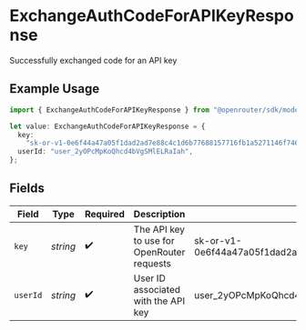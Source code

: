 # ExchangeAuthCodeForAPIKeyResponse

Successfully exchanged code for an API key

## Example Usage

```typescript
import { ExchangeAuthCodeForAPIKeyResponse } from "@openrouter/sdk/models/operations";

let value: ExchangeAuthCodeForAPIKeyResponse = {
  key:
    "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",
  userId: "user_2yOPcMpKoQhcd4bVgSMlELRaIah",
};
```

## Fields

| Field                                                                     | Type                                                                      | Required                                                                  | Description                                                               | Example                                                                   |
| ------------------------------------------------------------------------- | ------------------------------------------------------------------------- | ------------------------------------------------------------------------- | ------------------------------------------------------------------------- | ------------------------------------------------------------------------- |
| `key`                                                                     | *string*                                                                  | :heavy_check_mark:                                                        | The API key to use for OpenRouter requests                                | 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 |
| `userId`                                                                  | *string*                                                                  | :heavy_check_mark:                                                        | User ID associated with the API key                                       | user_2yOPcMpKoQhcd4bVgSMlELRaIah                                          |